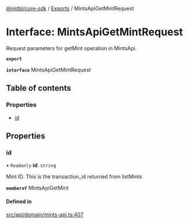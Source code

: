 [@imtbl/core-sdk](../README.md) / [Exports](../modules.md) / MintsApiGetMintRequest

# Interface: MintsApiGetMintRequest

Request parameters for getMint operation in MintsApi.

**`export`** 

**`interface`** MintsApiGetMintRequest

## Table of contents

### Properties

- [id](MintsApiGetMintRequest.md#id)

## Properties

### id

• `Readonly` **id**: `string`

Mint ID. This is the transaction_id returned from listMints

**`memberof`** MintsApiGetMint

#### Defined in

[src/api/domain/mints-api.ts:407](https://github.com/immutable/imx-core-sdk/blob/7204457/src/api/domain/mints-api.ts#L407)
